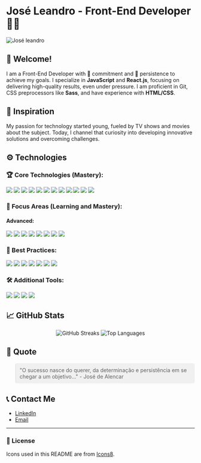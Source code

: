 # José Leandro - Front-End Developer 👨‍💻

![José leandro](https://github.com/user-attachments/assets/f6f304b5-2619-4bc5-8ef8-df9a7c7a72f5)

## 👋 Welcome!

I am a Front-End Developer with 💪 commitment and 🧠 persistence to achieve my goals. I specialize in **JavaScript** and **React.js**, focusing on delivering high-quality results, even under pressure. I am proficient in Git, CSS preprocessors like **Sass**, and have experience with **HTML/CSS**.

## 🌱 Inspiration

My passion for technology started young, fueled by TV shows and movies about the subject. Today, I channel that curiosity into developing innovative solutions and overcoming challenges.

## ⚙️ Technologies

### 🏆 Core Technologies (Mastery):
<p align="left">
  <img src="https://img.shields.io/badge/-JavaScript-F7DF1E?style=flat&logo=JavaScript&logoColor=black" />
  <img src="https://img.shields.io/badge/-TypeScript-007ACC?style=flat&logo=TypeScript&logoColor=white" />
  <img src="https://img.shields.io/badge/-Git-F05032?style=flat&logo=Git&logoColor=white" />
  <img src="https://img.shields.io/badge/-React-61DAFB?style=flat&logo=React&logoColor=black" />
  <img src="https://img.shields.io/badge/-Next.js-000000?style=flat&logo=Next.js&logoColor=white" />
  <img src="https://img.shields.io/badge/-HTML-E34F26?style=flat&logo=HTML5&logoColor=white" />
  <img src="https://img.shields.io/badge/-CSS-1572B6?style=flat&logo=CSS3&logoColor=white" />
  <img src="https://img.shields.io/badge/-Responsive%20Design-FF7139?style=flat&logo=Responsive&logoColor=white" />
  <img src="https://img.shields.io/badge/-Sass-CC6699?style=flat&logo=Sass&logoColor=white" />
  <img src="https://img.shields.io/badge/-Styled%20Components-DB7093?style=flat&logo=styled-components&logoColor=white" />
  <img src="https://img.shields.io/badge/-Tailwind%20CSS-38B2AC?style=flat&logo=tailwind-css&logoColor=white" />
  <img src="https://img.shields.io/badge/-Git%20Flow-F05032?style=flat&logo=git&logoColor=white" />
</p>

### 🚀 Focus Areas (Learning and Mastery):
#### Advanced:
<p align="left">
  <img src="https://img.shields.io/badge/-Node.js-339933?style=flat&logo=Node.js&logoColor=white" />
  <img src="https://img.shields.io/badge/-MySQL-4479A1?style=flat&logo=MySQL&logoColor=white" />
  <img src="https://img.shields.io/badge/-AWS-232F3E?style=flat&logo=Amazon-AWS&logoColor=white" />
  <img src="https://img.shields.io/badge/-Bootstrap-7952B3?style=flat&logo=Bootstrap&logoColor=white" />
  <img src="https://img.shields.io/badge/-OOP-007ACC?style=flat&logo=Code&logoColor=white" />
  <img src="https://img.shields.io/badge/-Asynchronous%20Programming-006DFF?style=flat&logo=JavaScript&logoColor=white" />
  <img src="https://img.shields.io/badge/-Data%20Structures-00758F?style=flat&logo=Code&logoColor=white" />
  <img src="https://img.shields.io/badge/-Debugging-E34C26?style=flat&logo=JavaScript&logoColor=white" />
</p>

### 📏 Best Practices:
<p align="left">
  <img src="https://img.shields.io/badge/-TDD-00758F?style=flat&logo=Testing&logoColor=white" />
  <img src="https://img.shields.io/badge/-Clean%20Code-00BFFF?style=flat&logo=Code&logoColor=white" />
  <img src="https://img.shields.io/badge/-SOLID%20Principles-007ACC?style=flat&logo=Code&logoColor=white" />
  <img src="https://img.shields.io/badge/-Accessibility-4CAF50?style=flat&logo=Accessibility&logoColor=white" />
  <img src="https://img.shields.io/badge/-Performance-FF9800?style=flat&logo=Speed&logoColor=white" />
  <img src="https://img.shields.io/badge/-Security-8A2BE2?style=flat&logo=Security&logoColor=white" />
  <img src="https://img.shields.io/badge/-Code%20Organization-FF6347?style=flat&logo=Code&logoColor=white" />
</p>

### 🛠️ Additional Tools:
<p align="left">
  <img src="https://img.shields.io/badge/-Webpack-8DD6F9?style=flat&logo=Webpack&logoColor=black" />
  <img src="https://img.shields.io/badge/-GitLab-FCA121?style=flat&logo=GitLab&logoColor=black" />
  <img src="https://img.shields.io/badge/-Micro%20Front--End-4CAF50?style=flat" />
  <img src="https://img.shields.io/badge/-Storybook-FF4785?style=flat&logo=Storybook&logoColor=white" />
</p>

## 📈 GitHub Stats

<div align="center">
  <img src="https://github-readme-streak-stats.herokuapp.com/?user=Jose-leandro&theme=tokyonight" alt="GitHub Streaks" />
  <img src="https://github-readme-stats.vercel.app/api/top-langs/?username=Jose-leandro&layout=donut&theme=tokyonight" alt="Top Languages" />
</div>

## 💬 Quote

<blockquote style="background-color:#f0f0f0; padding:10px; border-radius:5px;">
"O sucesso nasce do querer, da determinação e persistência em se chegar a um objetivo..." - José de Alencar
</blockquote>

## 📞 Contact Me

- [LinkedIn](https://www.linkedin.com/in/jos%C3%A9-leandro-do-nascimento/)
- [Email](mailto:joseleandrodesenvolvedorweb@gmail.com)

---

### 📝 License

Icons used in this README are from [Icons8](https://icons8.com).


